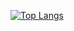 [![Top Langs](https://github-readme-stats.vercel.app/api/top-langs/?username=cadamsmith)](https://github.com/anuraghazra/github-readme-stats)

